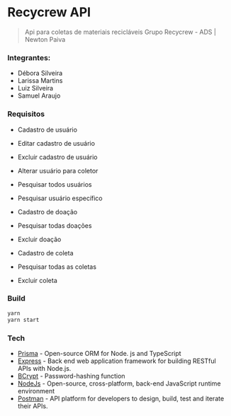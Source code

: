 # Recycrew API
> Api para coletas de materiais recicláveis
> Grupo Recycrew - ADS | Newton Paiva

### Integrantes:
- Débora Silveira
- Larissa Martins
- Luiz Silveira
- Samuel Araujo

### Requisitos
- Cadastro de usuário
- Editar cadastro de usuário
- Excluir cadastro de usuário
- Alterar usuário para coletor
- Pesquisar todos usuários
- Pesquisar usuário específico

- Cadastro de doação
- Pesquisar todas doações
- Excluir doação

- Cadastro de coleta
- Pesquisar todas as coletas
- Excluir coleta

### Build
```sh
yarn
yarn start
```

### Tech
- [Prisma](https://www.prisma.io/) - Open-source ORM for Node. js and TypeScript
- [Express](https://expressjs.com/) - Back end web application framework for building RESTful APIs with Node.js.
- [BCrypt](https://www.npmjs.com/package/bcrypt) - Password-hashing function
- [NodeJs](https://nodejs.org) - Open-source, cross-platform, back-end JavaScript runtime environment
- [Postman](https://postman.com/) - API platform for developers to design, build, test and iterate their APIs.




